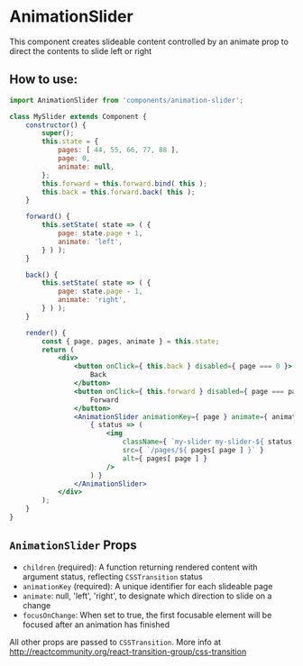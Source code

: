 AnimationSlider
============

This component creates slideable content controlled by an animate prop to direct the contents to slide left or right

## How to use:

```jsx
import AnimationSlider from 'components/animation-slider';

class MySlider extends Component {
	constructor() {
		super();
		this.state = {
			pages: [ 44, 55, 66, 77, 88 ],
			page: 0,
			animate: null,
		};
		this.forward = this.forward.bind( this );
		this.back = this.forward.back( this );
	}

	forward() {
		this.setState( state => ( {
			page: state.page + 1,
			animate: 'left',
		} ) );
	}

	back() {
		this.setState( state => ( {
			page: state.page - 1,
			animate: 'right',
		} ) );
	}

	render() {
		const { page, pages, animate } = this.state;
		return (
			<div>
				<button onClick={ this.back } disabled={ page === 0 }>
					Back
				</button>
				<button onClick={ this.forward } disabled={ page === pages.length + 1 }>
					Forward
				</button>
				<AnimationSlider animationKey={ page } animate={ animate }>
					{ status => (
						<img
							className={ `my-slider my-slider-${ status }` }
							src={ `/pages/${ pages[ page ] }` }
							alt={ pages[ page ] }
						/>
					) }
				</AnimationSlider>
			</div>
		);
	}
}
```

## `AnimationSlider` Props

* `children` (required): A function returning rendered content with argument status, reflecting `CSSTransition` status
* `animationKey` (required): A unique identifier for each slideable page
* `animate`: null, 'left', 'right', to designate which direction to slide on a change
* `focusOnChange`: When set to true, the first focusable element will be focused after an animation has finished

All other props are passed to `CSSTransition`. More info at http://reactcommunity.org/react-transition-group/css-transition
